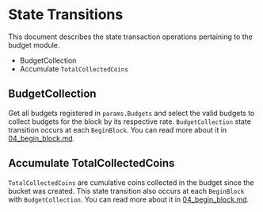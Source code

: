 <!-- order: 3 -->

# State Transitions

This document describes the state transaction operations pertaining to the budget module.

- BudgetCollection
- Accumulate `TotalCollectedCoins`
## BudgetCollection

Get all budgets registered in `params.Budgets` and select the valid budgets to collect budgets for the block by its respective rate.
`BudgetCollection` state transition occurs at each `BeginBlock`. You can read more about it in [04_begin_block.md](04_begin_block.md).
## Accumulate TotalCollectedCoins

`TotalCollectedCoins` are cumulative coins collected in the budget since the bucket was created.
This state transition also occurs at each `BeginBlock` with `BudgetCollection`. You can read more about it in [04_begin_block.md](04_begin_block.md).
